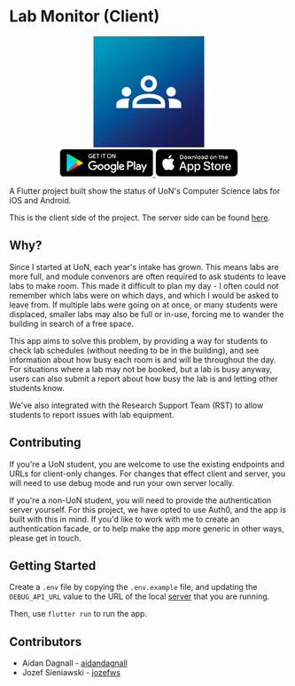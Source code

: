 # Lab Monitor (Client)

<p align="center">
    <img src="./assets/icon/app-logo.png" width="200">
    <br>
        <a href="https://play.google.com/store/apps/details?id=com.aidandagnall.lab_monitor">
            <img src="./assets/images/google-play-badge.png" height="50">
        </a>
        <a href="https://apps.apple.com/gb/app/lab-monitor/id6443952035">
            <img src="./assets/images/appstore-badge.png" height="50">
        </a>
</p>

A Flutter project built show the status of UoN's Computer Science labs for iOS and Android.

This is the client side of the project. The server side can be found [here](https://github.com/aidandagnall/lab_monitor_server).

## Why?

Since I started at UoN, each year's intake has grown. This means labs are more full, and module convenors are often
required to ask students to leave labs to make room. This made it difficult to plan my day - I often could not remember
which labs were on which days, and which I would be asked to leave from. If multiple labs were going on at once, or many
students were displaced, smaller labs may also be full or in-use, forcing me to wander the building in search of a free
space.

This app aims to solve this problem, by providing a way for students to check lab schedules (without needing to be in
the building), and see information about how busy each room is and will be throughout the day. For situations where a
lab may not be booked, but a lab is busy anyway, users can also submit a report about how busy the lab is and letting
other students know.

We've also integrated with the Research Support Team (RST) to allow students to report issues with lab equipment.

## Contributing

If you're a UoN student, you are welcome to use the existing endpoints and URLs
for client-only changes. For changes that effect client and server, you
will need to use debug mode and run your own server locally.

If you're a non-UoN student, you will need to provide the authentication server
yourself. For this project, we have opted to use Auth0, and the app is built with
this in mind. If you'd like to work with me to create an authentication facade, or
to help make the app more generic in other ways, please get in touch.

## Getting Started

Create a `.env` file by copying the `.env.example` file, and updating the `DEBUG_API_URL` value to the URL of the local
[server](https://github.com/aidandagnall/lab_monitor_server) that you are running.

Then, use `flutter run` to run the app.

## Contributors

- Aidan Dagnall - [aidandagnall](https://github.com/aidandagnall)
- Jozef Sieniawski - [jozefws](https://github.com/jozefws)
